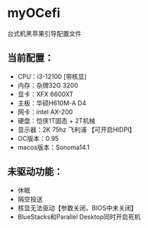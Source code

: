 # myOCefi
台式机黑苹果引导配置文件

## 当前配置：

- CPU：i3-12100 [带核显] <br>
- 内存：杂牌32G 3200 <br>
- 显卡：XFX 6600XT <br>
- 主板：华硕H610M-A D4 <br>
- 网卡：intel AX-200 <br>
- 硬盘：恺侠1T固态 + 2T机械 <br>
- 显示器：2K 75hz 飞利浦 【可开启HIDPI】
- OC版本：0.95 <br>
- macos版本：Sonoma14.1 <br>

 ## 未驱动功能：
 - 休眠
 - 隔空投送
 - 核显无法驱动【参数关闭，BIOS中未关闭】
 - BlueStacks和Parallel Desktop同时开启死机
